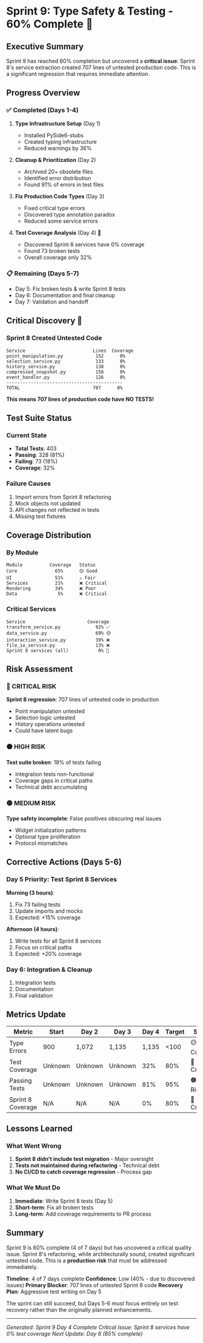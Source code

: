 # Sprint 9: Type Safety & Testing - 60% Complete 🚨

## Executive Summary
Sprint 9 has reached 60% completion but uncovered a **critical issue**: Sprint 8's service extraction created 707 lines of untested production code. This is a significant regression that requires immediate attention.

## Progress Overview

### ✅ Completed (Days 1-4)
1. **Type Infrastructure Setup** (Day 1)
   - Installed PySide6-stubs
   - Created typing infrastructure
   - Reduced warnings by 36%

2. **Cleanup & Prioritization** (Day 2)
   - Archived 20+ obsolete files
   - Identified error distribution
   - Found 91% of errors in test files

3. **Fix Production Code Types** (Day 3)
   - Fixed critical type errors
   - Discovered type annotation paradox
   - Reduced some service errors

4. **Test Coverage Analysis** (Day 4) 🚨
   - Discovered Sprint 8 services have 0% coverage
   - Found 73 broken tests
   - Overall coverage only 32%

### 📋 Remaining (Days 5-7)
- Day 5: Fix broken tests & write Sprint 8 tests
- Day 6: Documentation and final cleanup
- Day 7: Validation and handoff

## Critical Discovery 🚨

### Sprint 8 Created Untested Code
```
Service                         Lines  Coverage
point_manipulation.py            152      0%
selection_service.py             133      0%
history_service.py               138      0%
compressed_snapshot.py           158      0%
event_handler.py                 126      0%
-------------------------------------------
TOTAL                           707      0%
```

**This means 707 lines of production code have NO TESTS!**

## Test Suite Status

### Current State
- **Total Tests**: 403
- **Passing**: 328 (81%)
- **Failing**: 73 (18%)
- **Coverage**: 32%

### Failure Causes
1. Import errors from Sprint 8 refactoring
2. Mock objects not updated
3. API changes not reflected in tests
4. Missing test fixtures

## Coverage Distribution

### By Module
```
Module          Coverage   Status
Core              65%      🟡 Good
UI                51%      ⚠️ Fair  
Services          21%      ❌ Critical
Rendering         34%      ❌ Poor
Data               5%      ❌ Critical
```

### Critical Services
```
Service                       Coverage
transform_service.py             92% ✅
data_service.py                  69% 🟡
interaction_service.py           39% ❌
file_io_service.py               13% ❌
Sprint 8 services (all)           0% 🚨
```

## Risk Assessment

### 🔴 CRITICAL RISK
**Sprint 8 regression**: 707 lines of untested code in production
- Point manipulation untested
- Selection logic untested
- History operations untested
- Could have latent bugs

### 🟠 HIGH RISK
**Test suite broken**: 18% of tests failing
- Integration tests non-functional
- Coverage gaps in critical paths
- Technical debt accumulating

### 🟡 MEDIUM RISK
**Type safety incomplete**: False positives obscuring real issues
- Widget initialization patterns
- Optional type proliferation
- Protocol mismatches

## Corrective Actions (Days 5-6)

### Day 5 Priority: Test Sprint 8 Services
**Morning (3 hours)**:
1. Fix 73 failing tests
2. Update imports and mocks
3. Expected: +15% coverage

**Afternoon (4 hours)**:
1. Write tests for all Sprint 8 services
2. Focus on critical paths
3. Expected: +20% coverage

### Day 6: Integration & Cleanup
1. Integration tests
2. Documentation
3. Final validation

## Metrics Update

| Metric | Start | Day 2 | Day 3 | Day 4 | Target | Status |
|--------|-------|-------|-------|-------|---------|---------|
| Type Errors | 900 | 1,072 | 1,135 | 1,135 | <100 | 🟡 Complex |
| Test Coverage | Unknown | Unknown | Unknown | 32% | 80% | 🔴 Critical |
| Passing Tests | Unknown | Unknown | Unknown | 81% | 95% | 🟠 At Risk |
| Sprint 8 Coverage | N/A | N/A | N/A | 0% | 80% | 🔴 Critical |

## Lessons Learned

### What Went Wrong
1. **Sprint 8 didn't include test migration** - Major oversight
2. **Tests not maintained during refactoring** - Technical debt
3. **No CI/CD to catch coverage regression** - Process gap

### What We Must Do
1. **Immediate**: Write Sprint 8 tests (Day 5)
2. **Short-term**: Fix all broken tests
3. **Long-term**: Add coverage requirements to PR process

## Summary

Sprint 9 is 60% complete (4 of 7 days) but has uncovered a critical quality issue. Sprint 8's refactoring, while architecturally sound, created significant untested code. This is a **production risk** that must be addressed immediately.

**Timeline**: 4 of 7 days complete
**Confidence**: Low (40% - due to discovered issues)
**Primary Blocker**: 707 lines of untested Sprint 8 code
**Recovery Plan**: Aggressive test writing on Day 5

The sprint can still succeed, but Days 5-6 must focus entirely on test recovery rather than the originally planned enhancements.

---

*Generated: Sprint 9 Day 4 Complete*
*Critical Issue: Sprint 8 services have 0% test coverage*
*Next Update: Day 6 (85% complete)*